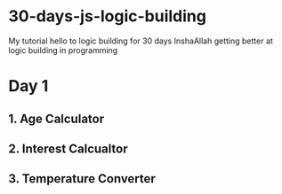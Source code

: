 # 30-days-js-logic-building

My tutorial hello to logic building for 30 days InshaAllah getting better at logic building in programming

# Day 1

## 1. Age Calculator

## 2. Interest Calcualtor

## 3. Temperature Converter
